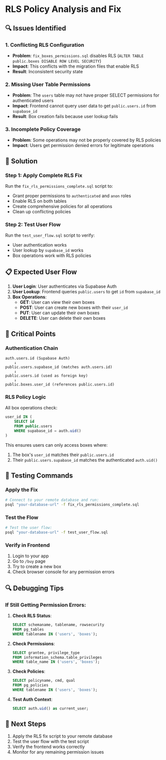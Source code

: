 # RLS Policy Analysis and Fix

## 🔍 **Issues Identified**

### **1. Conflicting RLS Configuration**
- **Problem**: `fix_boxes_permissions.sql` disables RLS (`ALTER TABLE public.boxes DISABLE ROW LEVEL SECURITY`)
- **Impact**: This conflicts with the migration files that enable RLS
- **Result**: Inconsistent security state

### **2. Missing User Table Permissions**
- **Problem**: The `users` table may not have proper SELECT permissions for authenticated users
- **Impact**: Frontend cannot query user data to get `public.users.id` from `supabase_id`
- **Result**: Box creation fails because user lookup fails

### **3. Incomplete Policy Coverage**
- **Problem**: Some operations may not be properly covered by RLS policies
- **Impact**: Users get permission denied errors for legitimate operations

## 🔧 **Solution**

### **Step 1: Apply Complete RLS Fix**
Run the `fix_rls_permissions_complete.sql` script to:
- Grant proper permissions to `authenticated` and `anon` roles
- Enable RLS on both tables
- Create comprehensive policies for all operations
- Clean up conflicting policies

### **Step 2: Test User Flow**
Run the `test_user_flow.sql` script to verify:
- User authentication works
- User lookup by `supabase_id` works
- Box operations work with RLS policies

## 📋 **Expected User Flow**

1. **User Login**: User authenticates via Supabase Auth
2. **User Lookup**: Frontend queries `public.users` to get `id` from `supabase_id`
3. **Box Operations**: 
   - **GET**: User can view their own boxes
   - **POST**: User can create new boxes with their `user_id`
   - **PUT**: User can update their own boxes
   - **DELETE**: User can delete their own boxes

## 🚨 **Critical Points**

### **Authentication Chain**
```
auth.users.id (Supabase Auth) 
    ↓
public.users.supabase_id (matches auth.users.id)
    ↓  
public.users.id (used as foreign key)
    ↓
public.boxes.user_id (references public.users.id)
```

### **RLS Policy Logic**
All box operations check:
```sql
user_id IN (
    SELECT id 
    FROM public.users 
    WHERE supabase_id = auth.uid()
)
```

This ensures users can only access boxes where:
1. The box's `user_id` matches their `public.users.id`
2. Their `public.users.supabase_id` matches the authenticated `auth.uid()`

## 🧪 **Testing Commands**

### **Apply the Fix**
```bash
# Connect to your remote database and run:
psql "your-database-url" -f fix_rls_permissions_complete.sql
```

### **Test the Flow**
```bash
# Test the user flow:
psql "your-database-url" -f test_user_flow.sql
```

### **Verify in Frontend**
1. Login to your app
2. Go to `/buy` page
3. Try to create a new box
4. Check browser console for any permission errors

## 🔍 **Debugging Tips**

### **If Still Getting Permission Errors:**

1. **Check RLS Status**:
   ```sql
   SELECT schemaname, tablename, rowsecurity 
   FROM pg_tables 
   WHERE tablename IN ('users', 'boxes');
   ```

2. **Check Permissions**:
   ```sql
   SELECT grantee, privilege_type 
   FROM information_schema.table_privileges 
   WHERE table_name IN ('users', 'boxes');
   ```

3. **Check Policies**:
   ```sql
   SELECT policyname, cmd, qual 
   FROM pg_policies 
   WHERE tablename IN ('users', 'boxes');
   ```

4. **Test Auth Context**:
   ```sql
   SELECT auth.uid() as current_user;
   ```

## 📝 **Next Steps**

1. Apply the RLS fix script to your remote database
2. Test the user flow with the test script
3. Verify the frontend works correctly
4. Monitor for any remaining permission issues
